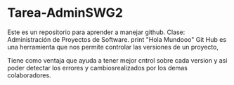 # Tarea-AdminSWG2
Este es un repositorio para aprender a manejar github. Clase: Administración de Proyectos de Software.
print "Hola Mundooo"
Git Hub es una herramienta que nos permite controlar las versiones de un proyecto, 

Tiene como ventaja que ayuda a tener mejor cntrol sobre cada version 
y asi poder detectar los errores y cambiosrealizados por los demas colaboradores. 
